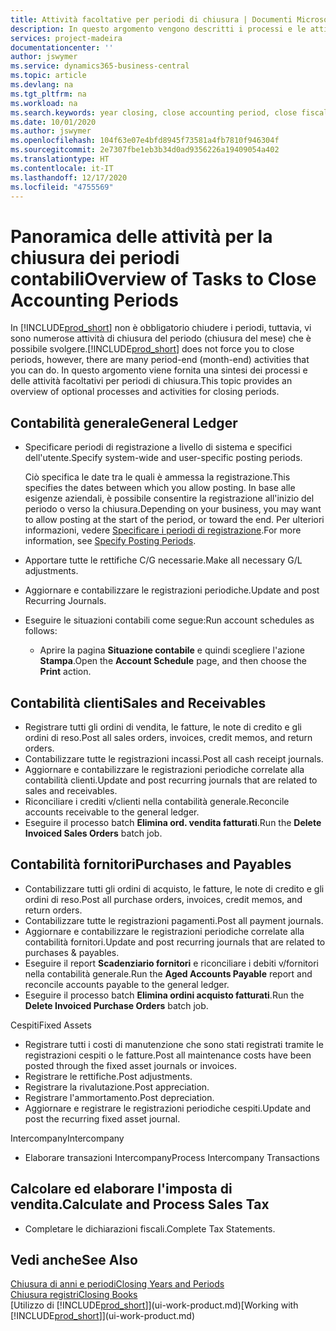 ```yaml
---
title: Attività facoltative per periodi di chiusura | Documenti Microsoft
description: In questo argomento vengono descritti i processi e le attività facoltativi per la chiusura dei periodi contabili in Business Central.
services: project-madeira
documentationcenter: ''
author: jswymer
ms.service: dynamics365-business-central
ms.topic: article
ms.devlang: na
ms.tgt_pltfrm: na
ms.workload: na
ms.search.keywords: year closing, close accounting period, close fiscal year, aging, creditor payments, vendor payments
ms.date: 10/01/2020
ms.author: jswymer
ms.openlocfilehash: 104f63e07e4bfd8945f73581a4fb7810f946304f
ms.sourcegitcommit: 2e7307fbe1eb3b34d0ad9356226a19409054a402
ms.translationtype: HT
ms.contentlocale: it-IT
ms.lasthandoff: 12/17/2020
ms.locfileid: "4755569"
---
```

# <a name="overview-of-tasks-to-close-accounting-periods"></a><span data-ttu-id="e780c-103">Panoramica delle attività per la chiusura dei periodi contabili</span><span class="sxs-lookup"><span data-stu-id="e780c-103">Overview of Tasks to Close Accounting Periods</span></span>
<span data-ttu-id="e780c-104">In [!INCLUDE[prod_short](includes/prod_short.md)] non è obbligatorio chiudere i periodi, tuttavia, vi sono numerose attività di chiusura del periodo (chiusura del mese) che è possibile svolgere.</span><span class="sxs-lookup"><span data-stu-id="e780c-104">[!INCLUDE[prod_short](includes/prod_short.md)] does not force you to close periods, however, there are many period-end (month-end) activities that you can do.</span></span> <span data-ttu-id="e780c-105">In questo argomento viene fornita una sintesi dei processi e delle attività facoltativi per periodi di chiusura.</span><span class="sxs-lookup"><span data-stu-id="e780c-105">This topic provides an overview of optional processes and activities for closing periods.</span></span>  

## <a name="general-ledger"></a><span data-ttu-id="e780c-106">Contabilità generale</span><span class="sxs-lookup"><span data-stu-id="e780c-106">General Ledger</span></span>
* <span data-ttu-id="e780c-107">Specificare periodi di registrazione a livello di sistema e specifici dell'utente.</span><span class="sxs-lookup"><span data-stu-id="e780c-107">Specify system-wide and user-specific posting periods.</span></span>  

    <span data-ttu-id="e780c-108">Ciò specifica le date tra le quali è ammessa la registrazione.</span><span class="sxs-lookup"><span data-stu-id="e780c-108">This specifies the dates between which you allow posting.</span></span> <span data-ttu-id="e780c-109">In base alle esigenze aziendali, è possibile consentire la registrazione all'inizio del periodo o verso la chiusura.</span><span class="sxs-lookup"><span data-stu-id="e780c-109">Depending on your business, you may want to allow posting at the start of the period, or toward the end.</span></span> <span data-ttu-id="e780c-110">Per ulteriori informazioni, vedere [Specificare i periodi di registrazione](finance-how-specify-posting-periods.md).</span><span class="sxs-lookup"><span data-stu-id="e780c-110">For more information, see [Specify Posting Periods](finance-how-specify-posting-periods.md).</span></span>  
* <span data-ttu-id="e780c-111">Apportare tutte le rettifiche C/G necessarie.</span><span class="sxs-lookup"><span data-stu-id="e780c-111">Make all necessary G/L adjustments.</span></span>  
* <span data-ttu-id="e780c-112">Aggiornare e contabilizzare le registrazioni periodiche.</span><span class="sxs-lookup"><span data-stu-id="e780c-112">Update and post Recurring Journals.</span></span>  
  <!--* Process Consolidations-->
* <span data-ttu-id="e780c-113">Eseguire le situazioni contabili come segue:</span><span class="sxs-lookup"><span data-stu-id="e780c-113">Run account schedules as follows:</span></span>  
  * <span data-ttu-id="e780c-114">Aprire la pagina **Situazione contabile** e quindi scegliere l'azione **Stampa**.</span><span class="sxs-lookup"><span data-stu-id="e780c-114">Open the **Account Schedule** page, and then choose the **Print** action.</span></span>  

## <a name="sales-and-receivables"></a><span data-ttu-id="e780c-115">Contabilità clienti</span><span class="sxs-lookup"><span data-stu-id="e780c-115">Sales and Receivables</span></span>
* <span data-ttu-id="e780c-116">Registrare tutti gli ordini di vendita, le fatture, le note di credito e gli ordini di reso.</span><span class="sxs-lookup"><span data-stu-id="e780c-116">Post all sales orders, invoices, credit memos, and return orders.</span></span>  
* <span data-ttu-id="e780c-117">Contabilizzare tutte le registrazioni incassi.</span><span class="sxs-lookup"><span data-stu-id="e780c-117">Post all cash receipt journals.</span></span>  
* <span data-ttu-id="e780c-118">Aggiornare e contabilizzare le registrazioni periodiche correlate alla contabilità clienti.</span><span class="sxs-lookup"><span data-stu-id="e780c-118">Update and post recurring journals that are related to sales and receivables.</span></span>  
* <span data-ttu-id="e780c-119">Riconciliare i crediti v/clienti nella contabilità generale.</span><span class="sxs-lookup"><span data-stu-id="e780c-119">Reconcile accounts receivable to the general ledger.</span></span>  
* <span data-ttu-id="e780c-120">Eseguire il processo batch **Elimina ord. vendita fatturati**.</span><span class="sxs-lookup"><span data-stu-id="e780c-120">Run the **Delete Invoiced Sales Orders** batch job.</span></span>  

## <a name="purchases-and-payables"></a><span data-ttu-id="e780c-121">Contabilità fornitori</span><span class="sxs-lookup"><span data-stu-id="e780c-121">Purchases and Payables</span></span>
* <span data-ttu-id="e780c-122">Contabilizzare tutti gli ordini di acquisto, le fatture, le note di credito e gli ordini di reso.</span><span class="sxs-lookup"><span data-stu-id="e780c-122">Post all purchase orders, invoices, credit memos, and return orders.</span></span>  
* <span data-ttu-id="e780c-123">Contabilizzare tutte le registrazioni pagamenti.</span><span class="sxs-lookup"><span data-stu-id="e780c-123">Post all payment journals.</span></span>  
* <span data-ttu-id="e780c-124">Aggiornare e contabilizzare le registrazioni periodiche correlate alla contabilità fornitori.</span><span class="sxs-lookup"><span data-stu-id="e780c-124">Update and post recurring journals that are related to purchases & payables.</span></span>  
* <span data-ttu-id="e780c-125">Eseguire il report **Scadenziario fornitori** e riconciliare i debiti v/fornitori nella contabilità generale.</span><span class="sxs-lookup"><span data-stu-id="e780c-125">Run the **Aged Accounts Payable** report and reconcile accounts payable to the general ledger.</span></span>  
* <span data-ttu-id="e780c-126">Eseguire il processo batch **Elimina ordini acquisto fatturati**.</span><span class="sxs-lookup"><span data-stu-id="e780c-126">Run the **Delete Invoiced Purchase Orders** batch job.</span></span>  

<span data-ttu-id="e780c-127">Cespiti</span><span class="sxs-lookup"><span data-stu-id="e780c-127">Fixed Assets</span></span>
* <span data-ttu-id="e780c-128">Registrare tutti i costi di manutenzione che sono stati registrati tramite le registrazioni cespiti o le fatture.</span><span class="sxs-lookup"><span data-stu-id="e780c-128">Post all maintenance costs have been posted through the fixed asset journals or invoices.</span></span>
* <span data-ttu-id="e780c-129">Registrare le rettifiche.</span><span class="sxs-lookup"><span data-stu-id="e780c-129">Post adjustments.</span></span>
* <span data-ttu-id="e780c-130">Registrare la rivalutazione.</span><span class="sxs-lookup"><span data-stu-id="e780c-130">Post appreciation.</span></span>
* <span data-ttu-id="e780c-131">Registrare l'ammortamento.</span><span class="sxs-lookup"><span data-stu-id="e780c-131">Post depreciation.</span></span>
* <span data-ttu-id="e780c-132">Aggiornare e registrare le registrazioni periodiche cespiti.</span><span class="sxs-lookup"><span data-stu-id="e780c-132">Update and post the recurring fixed asset journal.</span></span>

<span data-ttu-id="e780c-133">Intercompany</span><span class="sxs-lookup"><span data-stu-id="e780c-133">Intercompany</span></span>
* <span data-ttu-id="e780c-134">Elaborare transazioni Intercompany</span><span class="sxs-lookup"><span data-stu-id="e780c-134">Process Intercompany Transactions</span></span>

## <a name="calculate-and-process-sales-tax"></a><span data-ttu-id="e780c-135">Calcolare ed elaborare l'imposta di vendita.</span><span class="sxs-lookup"><span data-stu-id="e780c-135">Calculate and Process Sales Tax</span></span>
* <span data-ttu-id="e780c-136">Completare le dichiarazioni fiscali.</span><span class="sxs-lookup"><span data-stu-id="e780c-136">Complete Tax Statements.</span></span>  

## <a name="see-also"></a><span data-ttu-id="e780c-137">Vedi anche</span><span class="sxs-lookup"><span data-stu-id="e780c-137">See Also</span></span>
[<span data-ttu-id="e780c-138">Chiusura di anni e periodi</span><span class="sxs-lookup"><span data-stu-id="e780c-138">Closing Years and Periods</span></span>](year-close-years-periods.md)  
[<span data-ttu-id="e780c-139">Chiusura registri</span><span class="sxs-lookup"><span data-stu-id="e780c-139">Closing Books</span></span>](year-close-books.md)  
<span data-ttu-id="e780c-140">[Utilizzo di [!INCLUDE[prod_short](includes/prod_short.md)]](ui-work-product.md)</span><span class="sxs-lookup"><span data-stu-id="e780c-140">[Working with [!INCLUDE[prod_short](includes/prod_short.md)]](ui-work-product.md)</span></span>
